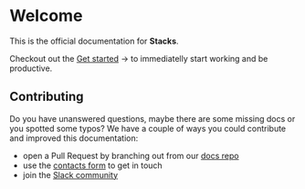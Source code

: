 # Welcome

This is the official documentation for **Stacks**.

Checkout out the [Get started](/general/layout.md) → to immediatelly start working and be productive.

## Contributing

Do you have unanswered questions, maybe there are some missing docs or you spotted some typos? We have a couple of ways you could contribute and improved this documentation:

- open a Pull Request by branching out from our [docs repo](https://github.com/stacks-task-manager/docs)
- use the [contacts form](https://stacks.rocks/contact/) to get in touch
- join the [Slack community](https://join.slack.com/t/stacks-org/shared_invite/zt-natddgch-Vi8O7AC8i2KIWxtWTzWllQ)